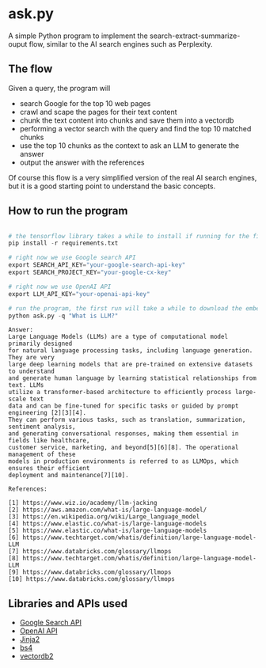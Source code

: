 # ask.py

A simple Python program to implement the search-extract-summarize-ouput flow, similar to the AI
search engines such as Perplexity.

## The flow

Given a query, the program will

- search Google for the top 10 web pages
- crawl and scape the pages for their text content
- chunk the text content into chunks and save them into a vectordb
- performing a vector search with the query and find the top 10 matched chunks
- use the top 10 chunks as the context to ask an LLM to generate the answer
- output the answer with the references

Of course this flow is a very simplified version of the real AI search engines, but it is a good
starting point to understand the basic concepts.

## How to run the program

```Python

# the tensorflow library takes a while to install if running for the first time
pip install -r requirements.txt

# right now we use Google search API
export SEARCH_API_KEY="your-google-search-api-key"
export SEARCH_PROJECT_KEY="your-google-cx-key"

# right now we use OpenAI API
export LLM_API_KEY="your-openai-api-key"

# run the program, the first run will take a while to download the embedding model
python ask.py -q "What is LLM?"
```

```text
Answer:
Large Language Models (LLMs) are a type of computational model primarily designed
for natural language processing tasks, including language generation. They are very
large deep learning models that are pre-trained on extensive datasets to understand
and generate human language by learning statistical relationships from text. LLMs
utilize a transformer-based architecture to efficiently process large-scale text
data and can be fine-tuned for specific tasks or guided by prompt engineering [2][3][4].
They can perform various tasks, such as translation, summarization, sentiment analysis,
and generating conversational responses, making them essential in fields like healthcare,
customer service, marketing, and beyond[5][6][8]. The operational management of these
models in production environments is referred to as LLMOps, which ensures their efficient
deployment and maintenance[7][10].

References:

[1] https://www.wiz.io/academy/llm-jacking
[2] https://aws.amazon.com/what-is/large-language-model/
[3] https://en.wikipedia.org/wiki/Large_language_model
[4] https://www.elastic.co/what-is/large-language-models
[5] https://www.elastic.co/what-is/large-language-models
[6] https://www.techtarget.com/whatis/definition/large-language-model-LLM
[7] https://www.databricks.com/glossary/llmops
[8] https://www.techtarget.com/whatis/definition/large-language-model-LLM
[9] https://www.databricks.com/glossary/llmops
[10] https://www.databricks.com/glossary/llmops

```

## Libraries and APIs used

- [Google Search API](https://developers.google.com/custom-search/v1/overview)
- [OpenAI API](https://beta.openai.com/docs/api-reference/completions/create)
- [Jinja2](https://jinja.palletsprojects.com/en/3.0.x/)
- [bs4](https://www.crummy.com/software/BeautifulSoup/bs4/doc/)
- [vectordb2](https://github.com/kagisearch/vectordb)
